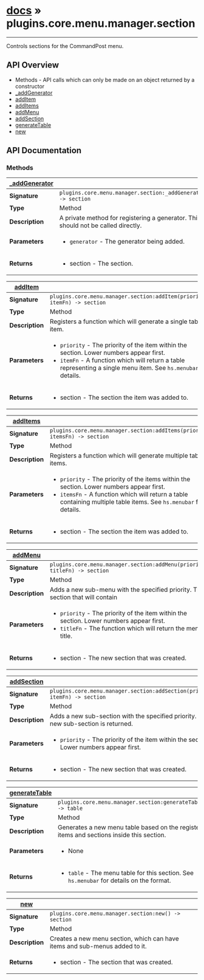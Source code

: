 # [docs](index.md) » plugins.core.menu.manager.section
---

Controls sections for the CommandPost menu.

## API Overview
* Methods - API calls which can only be made on an object returned by a constructor
 * [_addGenerator](#_addGenerator)
 * [addItem](#addItem)
 * [addItems](#addItems)
 * [addMenu](#addMenu)
 * [addSection](#addSection)
 * [generateTable](#generateTable)
 * [new](#new)

## API Documentation

### Methods

| [_addGenerator](#_addGenerator)         |                                                                                     |
| --------------------------------------------|-------------------------------------------------------------------------------------|
| **Signature**                               | `plugins.core.menu.manager.section:_addGenerator() -> section`                                                                    |
| **Type**                                    | Method                                                                     |
| **Description**                             | A private method for registering a generator. This should not be called directly.                                                                     |
| **Parameters**                              | <ul><li>`generator`	- The generator being added.</li></ul> |
| **Returns**                                 | <ul><li>section - The section.</li></ul>          |

| [addItem](#addItem)         |                                                                                     |
| --------------------------------------------|-------------------------------------------------------------------------------------|
| **Signature**                               | `plugins.core.menu.manager.section:addItem(priority, itemFn) -> section`                                                                    |
| **Type**                                    | Method                                                                     |
| **Description**                             | Registers a function which will generate a single table item.                                                                     |
| **Parameters**                              | <ul><li>`priority`	- The priority of the item within the section. Lower numbers appear first.</li><li>`itemFn`		- A function which will return a table representing a single menu item. See `hs.menubar` for details.</li></ul> |
| **Returns**                                 | <ul><li>section - The section the item was added to.</li></ul>          |

| [addItems](#addItems)         |                                                                                     |
| --------------------------------------------|-------------------------------------------------------------------------------------|
| **Signature**                               | `plugins.core.menu.manager.section:addItems(priority, itemsFn) -> section`                                                                    |
| **Type**                                    | Method                                                                     |
| **Description**                             | Registers a function which will generate multiple table items.                                                                     |
| **Parameters**                              | <ul><li>`priority`	- The priority of the items within the section. Lower numbers appear first.</li><li>`itemsFn`	- A function which will return a table containing multiple table items. See `hs.menubar` for details.</li></ul> |
| **Returns**                                 | <ul><li>section - The section the item was added to.</li></ul>          |

| [addMenu](#addMenu)         |                                                                                     |
| --------------------------------------------|-------------------------------------------------------------------------------------|
| **Signature**                               | `plugins.core.menu.manager.section:addMenu(priority, titleFn) -> section`                                                                    |
| **Type**                                    | Method                                                                     |
| **Description**                             | Adds a new sub-menu with the specified priority. The section that will contain                                                                     |
| **Parameters**                              | <ul><li>`priority`	- The priority of the item within the section. Lower numbers appear first.</li><li>`titleFn`	- The function which will return the menu title.</li></ul> |
| **Returns**                                 | <ul><li>section - The new section that was created.</li></ul>          |

| [addSection](#addSection)         |                                                                                     |
| --------------------------------------------|-------------------------------------------------------------------------------------|
| **Signature**                               | `plugins.core.menu.manager.section:addSection(priority, itemFn) -> section`                                                                    |
| **Type**                                    | Method                                                                     |
| **Description**                             | Adds a new sub-section with the specified priority. The new sub-section is returned.                                                                     |
| **Parameters**                              | <ul><li>`priority`	- The priority of the item within the section. Lower numbers appear first.</li></ul> |
| **Returns**                                 | <ul><li>section - The new section that was created.</li></ul>          |

| [generateTable](#generateTable)         |                                                                                     |
| --------------------------------------------|-------------------------------------------------------------------------------------|
| **Signature**                               | `plugins.core.menu.manager.section:generateTable() -> table`                                                                    |
| **Type**                                    | Method                                                                     |
| **Description**                             | Generates a new menu table based on the registered items and sections inside this section.                                                                     |
| **Parameters**                              | <ul><li>None</li></ul> |
| **Returns**                                 | <ul><li>`table`	- The menu table for this section. See `hs.menubar` for details on the format.</li></ul>          |

| [new](#new)         |                                                                                     |
| --------------------------------------------|-------------------------------------------------------------------------------------|
| **Signature**                               | `plugins.core.menu.manager.section:new() -> section`                                                                    |
| **Type**                                    | Method                                                                     |
| **Description**                             | Creates a new menu section, which can have items and sub-menus added to it.                                                                     |
| **Returns**                                 | <ul><li>section - The section that was created.</li></ul>          |

